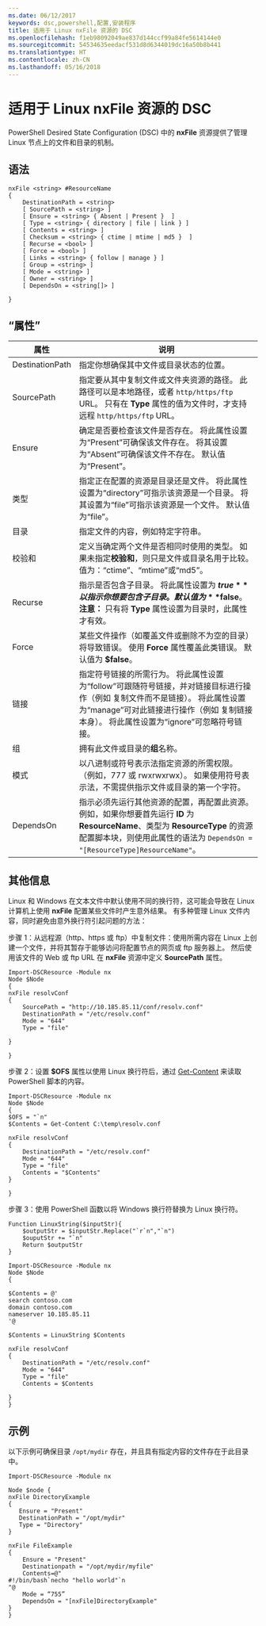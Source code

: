 ```yaml
---
ms.date: 06/12/2017
keywords: dsc,powershell,配置,安装程序
title: 适用于 Linux nxFile 资源的 DSC
ms.openlocfilehash: f1eb98092049ae837d144ccf99a84fe5614144e0
ms.sourcegitcommit: 54534635eedacf531d8d6344019dc16a50b8b441
ms.translationtype: HT
ms.contentlocale: zh-CN
ms.lasthandoff: 05/16/2018
---
```

# <a name="dsc-for-linux-nxfile-resource"></a>适用于 Linux nxFile 资源的 DSC

PowerShell Desired State Configuration (DSC) 中的 **nxFile** 资源提供了管理 Linux 节点上的文件和目录的机制。

## <a name="syntax"></a>语法

```
nxFile <string> #ResourceName
{
    DestinationPath = <string>
    [ SourcePath = <string> ]
    [ Ensure = <string> { Absent | Present }  ]
    [ Type = <string> { directory | file | link } ]
    [ Contents = <string> ]
    [ Checksum = <string> { ctime | mtime | md5 }  ]
    [ Recurse = <bool> ]
    [ Force = <bool> ]
    [ Links = <string> { follow | manage } ]
    [ Group = <string> ]
    [ Mode = <string> ]
    [ Owner = <string> ]
    [ DependsOn = <string[]> ]

}
```

## <a name="properties"></a>“属性”

|  属性 |  说明 |
|---|---|
| DestinationPath| 指定你想确保其中文件或目录状态的位置。|
| SourcePath| 指定要从其中复制文件或文件夹资源的路径。 此路径可以是本地路径，或者 `http/https/ftp` URL。 只有在 **Type** 属性的值为文件时，才支持远程 `http/https/ftp` URL。|
| Ensure| 确定是否要检查该文件是否存在。 将此属性设置为“Present”可确保该文件存在。 将其设置为“Absent”可确保该文件不存在。 默认值为“Present”。|
| 类型| 指定正在配置的资源是目录还是文件。 将此属性设置为“directory”可指示该资源是一个目录。 将其设置为“file”可指示该资源是一个文件。 默认值为“file”。|
| 目录| 指定文件的内容，例如特定字符串。|
| 校验和| 定义当确定两个文件是否相同时使用的类型。 如果未指定**校验和**，则只是文件或目录名用于比较。 值为：“ctime”、“mtime”或“md5”。|
| Recurse| 指示是否包含子目录。 将此属性设置为 **$true** 以指示你想要包含子目录。 默认值为 **$false**。 **注意：** 只有将 **Type** 属性设置为目录时，此属性才有效。|
| Force| 某些文件操作（如覆盖文件或删除不为空的目录）将导致错误。 使用 **Force** 属性覆盖此类错误。 默认值为 **$false**。|
| 链接| 指定符号链接的所需行为。 将此属性设置为“follow”可跟随符号链接，并对链接目标进行操作（例如 复制文件而不是链接）。 将此属性设置为“manage”可对此链接进行操作（例如 复制链接本身）。 将此属性设置为“ignore”可忽略符号链接。|
| 组| 拥有此文件或目录的**组**名称。|
| 模式| 以八进制或符号表示法指定资源的所需权限。 （例如，777 或 rwxrwxrwx）。 如果使用符号表示法，不需提供指示文件或目录的第一个字符。|
| DependsOn | 指示必须先运行其他资源的配置，再配置此资源。 例如，如果你想要首先运行 **ID** 为 **ResourceName**、类型为 **ResourceType** 的资源配置脚本块，则使用此属性的语法为 `DependsOn = "[ResourceType]ResourceName"`。|

## <a name="additional-information"></a>其他信息


Linux 和 Windows 在文本文件中默认使用不同的换行符，这可能会导致在 Linux 计算机上使用 __nxFile__ 配置某些文件时产生意外结果。 有多种管理 Linux 文件内容，同时避免由意外换行符引起问题的方法：

步骤 1：从远程源（http、https 或 ftp）中复制文件：使用所需内容在 Linux 上创建一个文件，并将其暂存于能够访问将配置节点的网页或 ftp 服务器上。 然后使用该文件的 Web 或 ftp URL 在 __nxFile__ 资源中定义 __SourcePath__ 属性。

```
Import-DSCResource -Module nx
Node $Node
{
nxFile resolvConf
{
    SourcePath = "http://10.185.85.11/conf/resolv.conf"
    DestinationPath = "/etc/resolv.conf"
    Mode = "644"
    Type = "file"

}

}
```


步骤 2：设置 __$OFS__ 属性以使用 Linux 换行符后，通过 [Get-Content](https://technet.microsoft.com/library/hh849787.aspx) 来读取 PowerShell 脚本的内容。


```
Import-DSCResource -Module nx
Node $Node
{
$OFS = "`n"
$Contents = Get-Content C:\temp\resolv.conf

nxFile resolvConf
{
    DestinationPath = "/etc/resolv.conf"
    Mode = "644"
    Type = "file"
    Contents = "$Contents"
}

}
```


步骤 3：使用 PowerShell 函数以将 Windows 换行符替换为 Linux 换行符。

```
Function LinuxString($inputStr){
    $outputStr = $inputStr.Replace("`r`n","`n")
    $ouputStr += "`n"
    Return $outputStr
}

Import-DSCResource -Module nx
Node $Node
{

$Contents = @'
search contoso.com
domain contoso.com
nameserver 10.185.85.11
'@

$Contents = LinuxString $Contents

nxFile resolvConf
{
    DestinationPath = "/etc/resolv.conf"
    Mode = "644"
    Type = "file"
    Contents = $Contents

}
}
```

## <a name="example"></a>示例

以下示例可确保目录 `/opt/mydir` 存在，并且具有指定内容的文件存在于此目录中。

```
Import-DSCResource -Module nx

Node $node {
nxFile DirectoryExample
{
   Ensure = "Present"
   DestinationPath = "/opt/mydir"
   Type = "Directory"
}

nxFile FileExample
{
    Ensure = "Present"
    Destinationpath = "/opt/mydir/myfile"
    Contents=@"
#!/bin/bash`necho "hello world"`n
"@
    Mode = “755”
    DependsOn = "[nxFile]DirectoryExample"
}
}
```